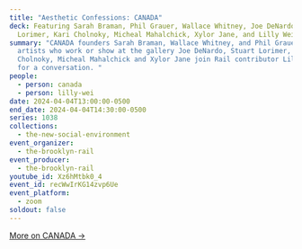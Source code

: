 ```yaml
---
title: "Aesthetic Confessions: CANADA"
deck: Featuring Sarah Braman, Phil Grauer, Wallace Whitney, Joe DeNardo, Stuart
  Lorimer, Kari Cholnoky, Micheal Mahalchick, Xylor Jane, and Lilly Wei
summary: "CANADA founders Sarah Braman, Wallace Whitney, and Phil Grauer and
  artists who work or show at the gallery Joe DeNardo, Stuart Lorimer, Kari
  Cholnoky, Micheal Mahalchick and Xylor Jane join Rail contributor Lilly Wei
  for a conversation. "
people:
  - person: canada
  - person: lilly-wei
date: 2024-04-04T13:00:00-0500
end_date: 2024-04-04T14:30:00-0500
series: 1038
collections:
  - the-new-social-environment
event_organizer:
  - the-brooklyn-rail
event_producer:
  - the-brooklyn-rail
youtube_id: Xz6hMtbk0_4
event_id: recWwIrKG14zvp6Ue
event_platform:
  - zoom
soldout: false
---
```

[M﻿ore on CANADA →](https://www.canadanewyork.com/)